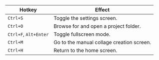| Hotkey                | Effect                                    |
|-----------------------|-------------------------------------------|
| `Ctrl+S`              | Toggle the settings screen.               |
| `Ctrl+O`              | Browse for and open a project folder.     |
| `Ctrl+F`, `Alt+Enter` | Toggle fullscreen mode.                   |
| `Ctrl+M`              | Go to the manual collage creation screen. |
| `Ctrl+H`              | Return to the home screen.                |